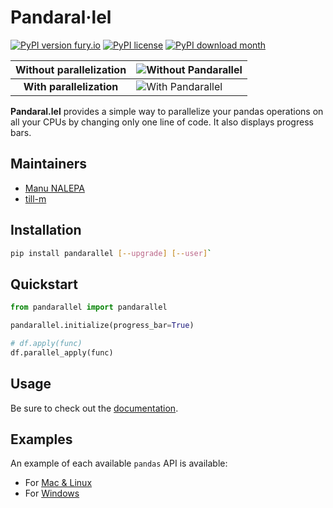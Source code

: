 # Pandaral·lel

[![PyPI version fury.io](https://badge.fury.io/py/pandarallel.svg)](https://pypi.python.org/pypi/pandarallel/)
[![PyPI license](https://img.shields.io/pypi/l/pandarallel.svg)](https://pypi.python.org/pypi/pandarallel/)
[![PyPI download month](https://img.shields.io/pypi/dm/pandarallel.svg)](https://pypi.python.org/pypi/pandarallel/)

| Without parallelization  | ![Without Pandarallel](https://github.com/nalepae/pandarallel/blob/master/docs/progress_apply.gif?raw=true)       |
| :----------------------: | ----------------------------------------------------------------------------------------------------------------- |
| **With parallelization** | ![With Pandarallel](https://github.com/nalepae/pandarallel/blob/master/docs/progress_parallel_apply.gif?raw=true) |

**Pandaral.lel** provides a simple way to parallelize your pandas operations on all your
CPUs by changing only one line of code. It also displays progress bars.

## Maintainers
- [Manu NALEPA](https://github.com/nalepae/)
- [till-m](https://github.com/till-m)

## Installation

```bash
pip install pandarallel [--upgrade] [--user]`
```

## Quickstart

```python
from pandarallel import pandarallel

pandarallel.initialize(progress_bar=True)

# df.apply(func)
df.parallel_apply(func)
```

## Usage

Be sure to check out the [documentation](https://nalepae.github.io/pandarallel).

## Examples

An example of each available `pandas` API is available:

- For [Mac & Linux](https://github.com/nalepae/pandarallel/blob/master/docs/examples_mac_linux.ipynb)
- For [Windows](https://github.com/nalepae/pandarallel/blob/master/docs/examples_windows.ipynb)

